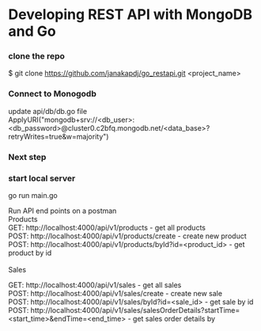 # Developing REST API with MongoDB and Go

### clone the repo
$ git clone https://github.com/janakapdj/go_restapi.git <project_name>

### Connect to Monogodb
update api/db/db.go file<br/>
ApplyURI("mongodb+srv://<db_user>:<db_password>@cluster0.c2bfq.mongodb.net/<data_base>?retryWrites=true&w=majority")

### Next step

### start local server
go run main.go<br/>

Run API end points on a postman<br/>
Products
<br/>
GET: http://localhost:4000/api/v1/products - get all products<br/>
POST: http://localhost:4000/api/v1/products/create - create new product<br/>
POST: http://localhost:4000/api/v1/products/byId?id=<product_id> - get product by id<br/>
<br/>
Sales

GET: http://localhost:4000/api/v1/sales - get all sales<br/>
POST: http://localhost:4000/api/v1/sales/create - create new sale<br/>
POST: http://localhost:4000/api/v1/sales/byId?id=<sale_id> - get sale by id<br/>
POST: http://localhost:4000/api/v1/sales/salesOrderDetails?startTime=<start_time>&endTime=<end_time> - get sales order details by